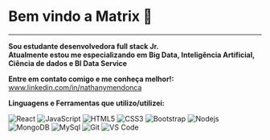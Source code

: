 # Bem vindo a Matrix 👋
---------------------------------------
<strong>Sou estudante desenvolvedora full stack Jr. <br>
Atualmente estou me especializando em Big Data, Inteligência Artificial, Ciência de dados e BI Data Service
</strong>

<strong>Entre em contato comigo e me conheça melhor!:</strong>
 www.linkedin.com/in/nathanymendonca



<strong>Linguagens e Ferramentas que utilizo/utilizei:</strong>

![React](https://img.shields.io/badge/-React-%23F7DF1C?style=flat-square&logo=react&logoColor=ffffff&labelColor=blue&color=blue)
![JavaScript](https://img.shields.io/badge/-JavaScript-%23F7DF1C?style=flat-square&logo=javascript&logoColor=000000&labelColor=%23F7DF1C&color=%23FFCE5A)
![HTML5](https://img.shields.io/badge/-HTML5-%23E44D27?style=flat-square&logo=html5&logoColor=ffffff)
![CSS3](https://img.shields.io/badge/-CSS3-%231572B6?style=flat-square&logo=css3)
![Bootstrap](https://img.shields.io/badge/-Bootstrap-563D7C?style=flat-square&logo=Bootstrap)
![Nodejs](https://img.shields.io/badge/-Nodejs-339933?style=flat-square&logo=Node.js&logoColor=ffffff)
![MongoDB](https://img.shields.io/badge/-mongoDB-%23F7DF1C?style=flat-square&logo=mongoDB&logoColor=000000&labelColor=%7CFC00&color=%7CFC00)
![MySql](https://img.shields.io/badge/-mysql-%23F7DF1C?style=flat-square&logo=mysql&logoColor=00008b&labelColor=%00008b&color=%00008b)
![Git](https://img.shields.io/badge/-Git-%23F05032?style=flat-square&logo=git&logoColor=%23ffffff)
![VS Code](http://img.shields.io/badge/-VS%20Code-007ACC?style=flat-square&logo=visual-studio-code&logoColor=ffffff)
